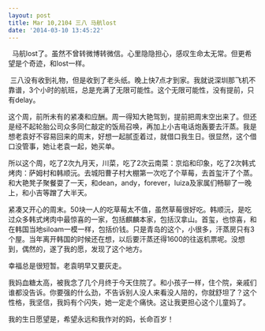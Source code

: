 ```yaml
---
layout: post
title: Mar 10,2104 三八 马航lost
date: '2014-03-10 13:45:22'
---
```



  马航lost了。虽然不曾转微博转微信。心里隐隐担心，感叹生命太无常。但更希望是个奇迹，和lost一样。

 三八没有收到礼物，但是收到了老头纸。晚上快7点才到家。我就说深圳那飞机不靠谱，3个小时的航班，总是充满了无限可能性。这个无限可能性，没有提前，只有delay。

这个周，前所未有的紧凑和应酬。周一得知大艳驾到，提前把周末空出来了。但还是经不起轮胎公司众多同仁敲定的饭局召唤，再加上小吉电话炮轰要去汗蒸。我是想老袁好不容易回来的周末，好想一起腻歪着过，就借口我生日。很显然，这个借口没管事，她让老袁一起，她买单。

所以这个周，吃了2次九月天，川菜，吃了2次云南菜：京焰和印象，吃了2次韩式烤肉：萨姆村和韩顺沅。去城阳曹子村大棚第一次吃了个草莓，去首玺汗了个蒸。和大艳凳子聚餐耍了一天，和dean，andy，forever，luiza及家属们畅聊了一晚上，和小吉等蹭了大半天。

紧凑又开心的周末。50块一人的吃草莓太不值，虽然草莓很好吃。韩顺沅，是吃过众多韩式烤肉中最惊喜的一家，包括麒麟本家，包括汉拿山。首玺，也惊喜，和在韩国当地siloam一模一样，包括价钱。只是青岛的这个，小很多，汗蒸房只有3个屋。当年离开韩国的时候还在想，以后要汗蒸还得1600的往返机票呢。没想到，偶然的，遂了我的愿，发现了这个地方。

幸福总是很短暂。老袁明早又要灰走。

我妈血糖太高，被我念了几个月终于今天住院了。和小孩子一样，住个院，亲戚们谁都没告诉。你要强的什么劲，不告诉别人没人来看没人陪的，你就舒坦了？这个性格，我坚信，我妈有个闪失，她一定走个痛快。这让我更担心这个儿童妈了。

我的生日愿望是，希望永远和我作对的妈，长命百岁！

 


